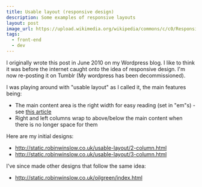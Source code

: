 ```yaml
---
title: Usable layout (responsive design)
description: Some examples of responsive layouts
layout: post
image_url: https://upload.wikimedia.org/wikipedia/commons/c/c0/Responsive_svg.svg
tags:
  - front-end
  - dev
---
```


I originally wrote this post in June 2010 on my Wordpress blog. I like to think it was before the internet caught onto the idea of responsive design. I'm now re-posting it on Tumblr (My wordpress has been decommissioned).

I was playing around with "usable layout" as I called it, the main features being:

 - The main content area is the right width for easy reading (set in "em"s) - see [this article](http://www.maxdesign.com.au/articles/em/)
 - Right and left columns wrap to above/below the main content when there is no longer space for them

Here are my initial designs:

 - http://static.robinwinslow.co.uk/usable-layout/2-column.html
 - http://static.robinwinslow.co.uk/usable-layout/3-column.html

I've since made other designs that follow the same idea:

 - http://static.robinwinslow.co.uk/oilgreen/index.html

